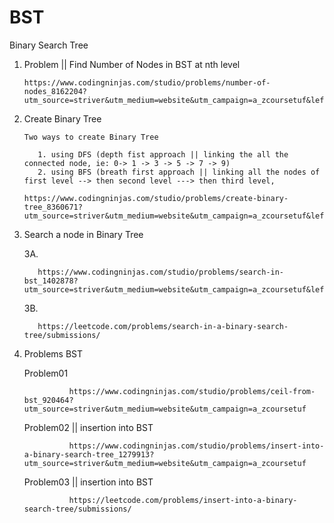 # BST
Binary Search Tree


1. Problem || Find Number of Nodes in BST at nth level


       https://www.codingninjas.com/studio/problems/number-of-nodes_8162204?utm_source=striver&utm_medium=website&utm_campaign=a_zcoursetuf&leftPanelTab=1&count=25&page=1&search=&sort_entity=order&sort_order=ASC

2. Create Binary Tree

       Two ways to create Binary Tree

          1. using DFS (depth fist approach || linking the all the connected node, ie: 0-> 1 -> 3 -> 5 -> 7 -> 9)
          2. using BFS (breath first approach || linking all the nodes of first level --> then second level ---> then third level, 

       https://www.codingninjas.com/studio/problems/create-binary-tree_8360671?utm_source=striver&utm_medium=website&utm_campaign=a_zcoursetuf&leftPanelTab=1

3. Search a node in Binary Tree

   3A.

          https://www.codingninjas.com/studio/problems/search-in-bst_1402878?utm_source=striver&utm_medium=website&utm_campaign=a_zcoursetuf&leftPanelTab=1 

   3B.
   
          https://leetcode.com/problems/search-in-a-binary-search-tree/submissions/

4. Problems BST

   Problem01

                 https://www.codingninjas.com/studio/problems/ceil-from-bst_920464?utm_source=striver&utm_medium=website&utm_campaign=a_zcoursetuf

   Problem02 || insertion into BST

                 https://www.codingninjas.com/studio/problems/insert-into-a-binary-search-tree_1279913?utm_source=striver&utm_medium=website&utm_campaign=a_zcoursetuf
          

   Problem03 || insertion into BST

                 https://leetcode.com/problems/insert-into-a-binary-search-tree/submissions/
